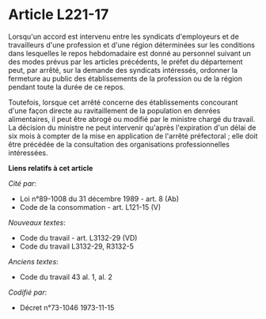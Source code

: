 # Article L221-17

Lorsqu'un accord est intervenu entre les syndicats d'employeurs et de travailleurs d'une profession et d'une région
déterminées sur les conditions dans lesquelles le repos hebdomadaire est donné au personnel suivant un des modes prévus par
les articles précédents, le préfet du département peut, par arrêté, sur la demande des syndicats intéressés, ordonner la
fermeture au public des établissements de la profession ou de la région pendant toute la durée de ce repos.

Toutefois, lorsque cet arrêté concerne des établissements concourant d'une façon directe au ravitaillement de la population
en denrées alimentaires, il peut être abrogé ou modifié par le ministre chargé du travail. La décision du ministre ne peut
intervenir qu'après l'expiration d'un délai de six mois à compter de la mise en application de l'arrêté préfectoral ; elle
doit être précédée de la consultation des organisations professionnelles intéressées.

**Liens relatifs à cet article**

_Cité par_:

  - Loi n°89-1008 du 31 décembre 1989 - art. 8 (Ab)
  - Code de la consommation - art. L121-15 (V)

_Nouveaux textes_:

  - Code du travail - art. L3132-29 (VD)
  - Code du travail L3132-29, R3132-5

_Anciens textes_:

  - Code du travail 43 al. 1, al. 2

_Codifié par_:

  - Décret n°73-1046 1973-11-15

